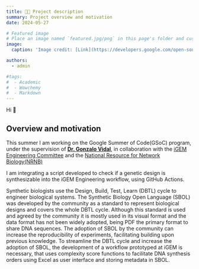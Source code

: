 ```yaml
---
title: 🧑‍💻️ Project description
summary: Project overview and motivation
date: 2024-05-27

# Featured image
# Place an image named `featured.jpg/png` in this page's folder and customize its options here.
image:
  caption: 'Image credit: [Link](https://developers.google.com/open-source/gsoc/resources/marketing?hl=es-419)'

authors:
  - admin

#tags:
#  - Academic
#  - Wowchemy
#  - Markdown 
---
```


Hi 👋

## Overview and motivation

This summer I am working on the Google Summer of Code(GSoC) program, under the supervision of [**Dr. Gonzalo Vidal**](https://gonza10v.github.io/), in collaboration with the [iGEM Engineering Committee](https://technology.igem.org/engineering-committee) and the [National Resource for Network Biology(NRNB)](https://nrnb.org/)

I am integrating a script developed to check if a genetic design is synthesizable into the iGEM Engineering workflow, using GitHub Actions. 

Synthetic biologists use the Design, Build, Test, Learn (DBTL) cycle to engineer biological systems. The Synthetic Biology Open Language (SBOL) was developed by the community as a standard to represent biological designs and covers the whole DBTL cycle. Although this standard is used and agreed by the community it is mostly used in its visual format and the data format has not been widely adopted, being PDF the primary format to share DNA sequences. The adoption of SBOL by the community can increase the reproducibility of experiments, facilitating building upon previous knowledge. 
To streamline the DBTL cycle and increase the adoption of SBOL, the development of a workflow prototyped at iGEM is necessary, that uses complexity score functions to facilitate DNA synthesis orders using Excel as user interface and storing metadata in SBOL.

